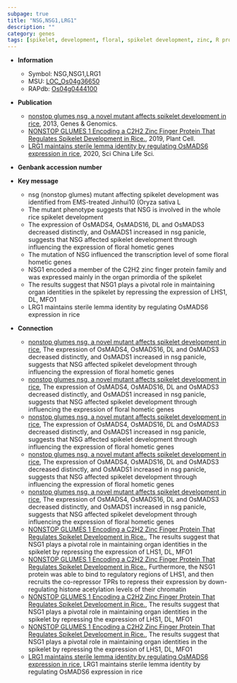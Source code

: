 ```yaml
---
subpage: true
title: "NSG,NSG1,LRG1"
description: ""
category: genes
tags: [spikelet, development, floral, spikelet development, zinc, R protein, lemma, sterile]
---
```


* **Information**  
    + Symbol: NSG,NSG1,LRG1  
    + MSU: [LOC_Os04g36650](http://rice.plantbiology.msu.edu/cgi-bin/ORF_infopage.cgi?orf=LOC_Os04g36650)  
    + RAPdb: [Os04g0444100](http://rapdb.dna.affrc.go.jp/viewer/gbrowse_details/irgsp1?name=Os04g0444100)  

* **Publication**  
    + [nonstop glumes nsg, a novel mutant affects spikelet development in rice](http://www.ncbi.nlm.nih.gov/pubmed?term=nonstop+glumes+nsg,+a+novel+mutant+affects+spikelet+development+in+rice%5BTitle%5D), 2013, Genes & Genomics.
    + [NONSTOP GLUMES 1 Encoding a C2H2 Zinc Finger Protein That Regulates Spikelet Development in Rice.](http://www.ncbi.nlm.nih.gov/pubmed?term=NONSTOP+GLUMES+1+Encoding+a+C2H2+Zinc+Finger+Protein+That+Regulates+Spikelet+Development+in+Rice.%5BTitle%5D), 2019, Plant Cell.
    + [LRG1 maintains sterile lemma identity by regulating OsMADS6 expression in rice](http://www.ncbi.nlm.nih.gov/pubmed?term=LRG1+maintains+sterile+lemma+identity+by+regulating+OsMADS6+expression+in+rice%5BTitle%5D), 2020, Sci China Life Sci.

* **Genbank accession number**  

* **Key message**  
    + nsg (nonstop glumes) mutant affecting spikelet development was identified from EMS-treated Jinhui10 (Oryza sativa L
    + The mutant phenotype suggests that NSG is involved in the whole rice spikelet development
    + The expression of OsMADS4, OsMADS16, DL and OsMADS3 decreased distinctly, and OsMADS1 increased in nsg panicle, suggests that NSG affected spikelet development through influencing the expression of floral hometic genes
    + The mutation of NSG influenced the transcription level of some floral hometic genes
    + NSG1 encoded a member of the C2H2 zinc finger protein family and was expressed mainly in the organ primordia of the spikelet
    + The results suggest that NSG1 plays a pivotal role in maintaining organ identities in the spikelet by repressing the expression of LHS1, DL, MFO1
    + LRG1 maintains sterile lemma identity by regulating OsMADS6 expression in rice

* **Connection**  
    + [nonstop glumes nsg, a novel mutant affects spikelet development in rice](http://www.ncbi.nlm.nih.gov/pubmed?term=nonstop+glumes+nsg,+a+novel+mutant+affects+spikelet+development+in+rice%5BTitle%5D),  The expression of OsMADS4, OsMADS16, DL and OsMADS3 decreased distinctly, and OsMADS1 increased in nsg panicle, suggests that NSG affected spikelet development through influencing the expression of floral hometic genes
    + [nonstop glumes nsg, a novel mutant affects spikelet development in rice](http://www.ncbi.nlm.nih.gov/pubmed?term=nonstop+glumes+nsg,+a+novel+mutant+affects+spikelet+development+in+rice%5BTitle%5D),  The expression of OsMADS4, OsMADS16, DL and OsMADS3 decreased distinctly, and OsMADS1 increased in nsg panicle, suggests that NSG affected spikelet development through influencing the expression of floral hometic genes
    + [nonstop glumes nsg, a novel mutant affects spikelet development in rice](http://www.ncbi.nlm.nih.gov/pubmed?term=nonstop+glumes+nsg,+a+novel+mutant+affects+spikelet+development+in+rice%5BTitle%5D),  The expression of OsMADS4, OsMADS16, DL and OsMADS3 decreased distinctly, and OsMADS1 increased in nsg panicle, suggests that NSG affected spikelet development through influencing the expression of floral hometic genes
    + [nonstop glumes nsg, a novel mutant affects spikelet development in rice](http://www.ncbi.nlm.nih.gov/pubmed?term=nonstop+glumes+nsg,+a+novel+mutant+affects+spikelet+development+in+rice%5BTitle%5D),  The expression of OsMADS4, OsMADS16, DL and OsMADS3 decreased distinctly, and OsMADS1 increased in nsg panicle, suggests that NSG affected spikelet development through influencing the expression of floral hometic genes
    + [nonstop glumes nsg, a novel mutant affects spikelet development in rice](http://www.ncbi.nlm.nih.gov/pubmed?term=nonstop+glumes+nsg,+a+novel+mutant+affects+spikelet+development+in+rice%5BTitle%5D),  The expression of OsMADS4, OsMADS16, DL and OsMADS3 decreased distinctly, and OsMADS1 increased in nsg panicle, suggests that NSG affected spikelet development through influencing the expression of floral hometic genes
    + [NONSTOP GLUMES 1 Encoding a C2H2 Zinc Finger Protein That Regulates Spikelet Development in Rice.](http://www.ncbi.nlm.nih.gov/pubmed?term=NONSTOP+GLUMES+1+Encoding+a+C2H2+Zinc+Finger+Protein+That+Regulates+Spikelet+Development+in+Rice.%5BTitle%5D),  The results suggest that NSG1 plays a pivotal role in maintaining organ identities in the spikelet by repressing the expression of LHS1, DL, MFO1
    + [NONSTOP GLUMES 1 Encoding a C2H2 Zinc Finger Protein That Regulates Spikelet Development in Rice.](http://www.ncbi.nlm.nih.gov/pubmed?term=NONSTOP+GLUMES+1+Encoding+a+C2H2+Zinc+Finger+Protein+That+Regulates+Spikelet+Development+in+Rice.%5BTitle%5D),  Furthermore, the NSG1 protein was able to bind to regulatory regions of LHS1, and then recruits the co-repressor TPRs to repress their expression by down-regulating histone acetylation levels of their chromatin
    + [NONSTOP GLUMES 1 Encoding a C2H2 Zinc Finger Protein That Regulates Spikelet Development in Rice.](http://www.ncbi.nlm.nih.gov/pubmed?term=NONSTOP+GLUMES+1+Encoding+a+C2H2+Zinc+Finger+Protein+That+Regulates+Spikelet+Development+in+Rice.%5BTitle%5D),  The results suggest that NSG1 plays a pivotal role in maintaining organ identities in the spikelet by repressing the expression of LHS1, DL, MFO1
    + [NONSTOP GLUMES 1 Encoding a C2H2 Zinc Finger Protein That Regulates Spikelet Development in Rice.](http://www.ncbi.nlm.nih.gov/pubmed?term=NONSTOP+GLUMES+1+Encoding+a+C2H2+Zinc+Finger+Protein+That+Regulates+Spikelet+Development+in+Rice.%5BTitle%5D),  The results suggest that NSG1 plays a pivotal role in maintaining organ identities in the spikelet by repressing the expression of LHS1, DL, MFO1
    + [LRG1 maintains sterile lemma identity by regulating OsMADS6 expression in rice](http://www.ncbi.nlm.nih.gov/pubmed?term=LRG1+maintains+sterile+lemma+identity+by+regulating+OsMADS6+expression+in+rice%5BTitle%5D), LRG1 maintains sterile lemma identity by regulating OsMADS6 expression in rice



